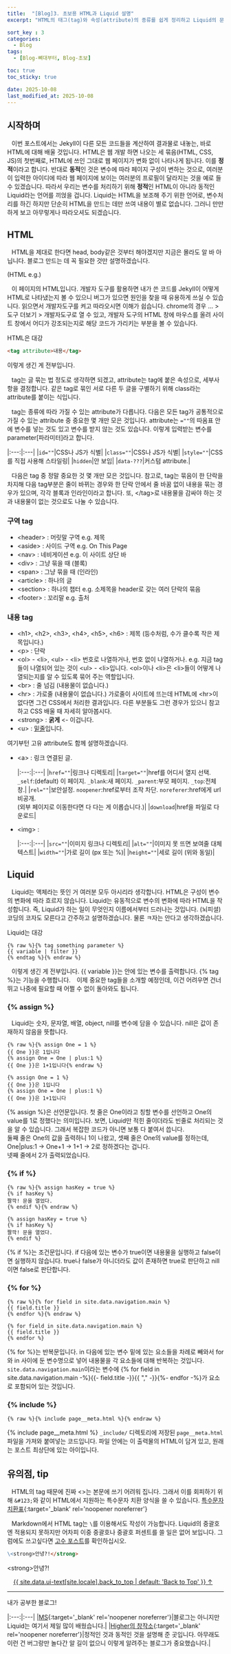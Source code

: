 ```yaml
---
title:  "[Blog]3. 초보용 HTML과 Liquid 설명"
excerpt: "HTML의 태그(tag)와 속성(attribute)의 종류를 쉽게 정리하고 Liquid의 문법을 간단히 알아본다."

sort_key : 3
categories:
  - Blog
tags:
  - [Blog-뼈대부터, Blog-초보]

toc: true
toc_sticky: true

date: 2025-10-08
last_modified_at: 2025-10-08
---
```


## 시작하며
⠀이번 포스트에서는 Jekyll이 다른 모든 코드들을 계산하여 결과물로 내놓는, 바로 HTML에 대해 배울 것입니다. HTML은 웹 개발 하면 나오는 세 묶음(HTML, CSS, JS)의 첫번째로, HTML에 쓰인 그대로 웹 페이지가 변화 없이 나타나게 됩니다. 이를 **정적**이라고 합니다. 반대로 **동적**인 것은 변수에 따라 페이지 구성이 변하는 것으로, 여러분이 입력한 아이디에 따라 웹 페이지에 보이는 여러분의 프로필이 달라지는 것을 예로 들 수 있겠습니다. 따라서 우리는 변수를 처리하기 위해 **정적**인 HTML이 아니라 동적인 Liquid라는 언어를 끼얹을 겁니다. Liquid는 HTML을 보조해 주기 위한 언어로, 변수처리를 하긴 하지만 단순히 HTML을 만드는 데만 쓰여 내용이 별로 없습니다. 그러니 만만하게 보고 아무렇게나 따라오셔도 되겠습니다.

## HTML
⠀HTML을 제대로 한다면 head, body같은 것부터 해야겠지만 지금은 몰라도 알 바 아닙니다. 블로그 만드는 데 꼭 필요한 것만 설명하겠습니다.

(HTML e.g.)

⠀이 페이지의 HTML입니다. 개발자 도구를 활용하면 내가 쓴 코드를 Jekyll이 어떻게 HTML로 나타냈는지 볼 수 있으니 버그가 있으면 원인을 찾을 때 유용하게 쓰실 수 있습니다. 읽으면서 개발자도구를 켜고 따라오시면 이해가 쉽습니다. chrome의 경우 ... > 도구 더보기 > 개발자도구로 열 수 있고, 개발자 도구의 HTML 창에 마우스를 올려 사이트 창에서 어디가 강조되는지로 해당 코드가 가리키는 부분을 볼 수 있습니다.

HTML은 대강
```html
<tag attribute>내용</tag>
```
이렇게 생긴 게 전부입니다.

⠀tag는 글 묶는 법 정도로 생각하면 되겠고, attribute는 tag에 붙은 속성으로, 세부사항을 결정합니다. 같은 tag로 묶인 서로 다른 두 글을 구별하기 위해 class라는 attribute를 붙이는 식입니다.

⠀tag는 종류에 따라 가질 수 있는 attribute가 다릅니다. 다음은 모든 tag가 공통적으로 가질 수 있는 attribute 중 중요한 몇 개만 모은 것입니다. attribute는 `=""`의 따옴표 안에 변수를 넣는 것도 있고 변수를 받지 않는 것도 있습니다. 이렇게 입력받는 변수를 parameter[파라미터]라고 합니다.

|:---:|:---|
|`id=""`|CSS나 JS가 식별|
|`class=""`|CSS나 JS가 식별|
|`style=""`|CSS를 직접 사용해 스타일링|
|`hidden`|안 보임|
|`data-???`|커스텀 attribute.|

⠀다음은 tag 중 정말 중요한 것 몇 개만 모은 것입니다. 참고로, tag는 묶음이 한 단락을 차지해 다음 tag부분은 줄이 바뀌는 경우와 한 단락 안에서 줄 바꿈 없이 내용을 묶는 경우가 있으며, 각각 블록과 인라인이라고 합니다. 또, &lt;/tag&gt;로 내용물을 감싸야 하는 것과 내용물이 없는 것으로도 나눌 수 있습니다.

### 구역 tag
- &lt;header&gt; :
  머릿말 구역 e.g. 제목
- &lt;aside&gt; :
  사이드 구역 e.g. On This Page
- &lt;nav&gt; :
  네비게이션 e.g. 이 사이트 상단 바
- &lt;div&gt; :
  그냥 묶을 때 (블록)
- &lt;span&gt; :
  그냥 묶을 때 (인라인)
- &lt;article&gt; :
  하나의 글
- &lt;section&gt; :
  하나의 챕터 e.g. 소제목을 header로 갖는 여러 단락의 묶음
- &lt;footer&gt; :
  꼬리말 e.g. 출처

### 내용 tag
- &lt;h1&gt;, &lt;h2&gt;, &lt;h3&gt;, &lt;h4&gt;, &lt;h5&gt;, &lt;h6&gt; :
제목 (등수처럼, 수가 클수록 작은 제목입니다.)
- &lt;p&gt; :
단락
- &lt;ol&gt; - &lt;li&gt;, &lt;ul&gt; - &lt;li&gt;
번호로 나열하거나, 번호 없이 나열하거나. e.g. 지금 tag들이 나열되어 있는 것이 &lt;ul&gt; - &lt;li&gt;입니다. &lt;ol&gt;이나 &lt;li&gt;은 &lt;li&gt;들이 어떻게 나열되는지를 알 수 있도록 묶어 주는 역할입니다.
- &lt;br&gt; :
줄 넘김 (내용물이 없습니다.)
- &lt;hr&gt; :
가로줄 (내용물이 없습니다.) 가로줄이 사이트에 뜨는데 HTML에 &lt;hr&gt;이 없다면 그건 CSS에서 처리한 결과입니다. 다른 부분들도 그런 경우가 있으니 참고하고 CSS 배울 때 자세히 알아봅시다.
- &lt;strong&gt; :
**굵게** <- 이겁니다.
- \<u> :
<u>밑줄</u>입니다.

여기부턴 고유 attribute도 함께 설명하겠습니다.
- &lt;a&gt; :
  링크 연결된 글.

  |:---:|:---|
  |`href=""`|링크나 디렉토리|
  |`target=""`|href를 어디서 열지 선택. `_self`:(default) 이 페이지. `_blank`:새 페이지. `_parent`:부모 페이지. `_top`:전체 창.|
  |`rel=""`|보안설정. `noopener`:href로부터 조작 차단. `noreferer`:href에게 url 비공개.<br>(외부 페이지로 이동한다면 다 다는 게 이롭습니다.)|
  |`download`|href을 파일로 다운로드|

- &lt;img&gt; :

  |:---:|:---|
  |`src=""`|이미지 링크나 디렉토리|
  |`alt=""`|이미지 못 뜨면 보여줄 대체 텍스트|
  |`width=""`|가로 길이 (px 또는 %)|
  |`height=""`|세로 길이 (위와 동일)|

## Liquid
⠀Liquid는 액체라는 뜻인 거 여러분 모두 아시리라 생각합니다. HTML은 구성이 변수의 변화에 따라 흐르지 않습니다. Liquid는 유동적으로 변수의 변화에 따라 HTML을 작성합니다. 즉, Liquid가 하는 일이 무엇인지 이름에서부터 드러나는 것입니다. (뇌피셜) 코딩의 코자도 모른다고 간주하고 설명하겠습니다. 물론 ㅋ자는 안다고 생각하겠습니다.

Liquid는 대강
```liquid
{% raw %}{% tag something parameter %}
{{ variable | filter }}
{% endtag %}{% endraw %}
```
⠀이렇게 생긴 게 전부입니다. &#123;&#123; variable &#125;&#125;는 안에 있는 변수를 출력합니다. &#123;% tag %&#125;는 기능을 수행합니다.
⠀이제 중요한 tag들을 소개할 예정인데, 이건 어려우면 건너뛰고 나중에 필요할 때 어쩔 수 없이 돌아와도 됩니다.

### &#123;% assign %&#125;  
⠀Liquid는 숫자, 문자열, 배열, object, nill를 변수에 담을 수 있습니다. nill은 값이 존재하지 않음을 뜻합니다.
```liquid
{% raw %}{% assign One = 1 %}
{{ One }}은 1입니다
{% assign One = One | plus:1 %}
{{ One }}은 1+1입니다{% endraw %}
```
```
{% assign One = 1 %}
{{ One }}은 1입니다
{% assign One = One | plus:1 %}
{{ One }}은 1+1입니다
```
&#123;% assign %&#125;은 선언문입니다. 첫 줄은 One이라고 칭할 변수를 선언하고 One의 value를 1로 정했다는 의미입니다. 보면, Liquid만 적힌 줄이더라도 빈줄로 처리되는 것을 알 수 있습니다. 그래서 복잡한 코드가 아니면 보통 다 붙여서 씁니다.  
둘째 줄은 One의 값을 출력하니 1이 나왔고, 셋째 줄은 One의 value를 정하는데, One|plus:1 -> One+1 -> 1+1 -> 2로 정하겠다는 겁니다.  
넷째 줄에서 2가 출력되었습니다.
### &#123;% if %&#125;  
```liquid
{% raw %}{% assign hasKey = true %}
{% if hasKey %}
짤깍! 문을 열었다.
{% endif %}{% endraw %}
```
```
{% assign hasKey = true %}
{% if hasKey %}
짤깍! 문을 열었다.
{% endif %}
```
&#123;% if %&#125;는 조건문입니다. if 다음에 있는 변수가 true이면 내용물을 실행하고 false이면 실행하지 않습니다.
true나 false가 아니더라도 값이 존재하면 true로 판단하고 nill이면 false로 판단합니다.
### &#123;% for %&#125;  
```liquid
{% raw %}{% for field in site.data.navigation.main %}
{{ field.title }}
{% endfor %}{% endraw %}
```
```
{% for field in site.data.navigation.main %}
{{ field.title }}
{% endfor %}
```
&#123;% for %&#125;는 반복문입니다. in 다음에 있는 변수 밑에 있는 요소들을 차례로 빼와서 for와 in 사이에 둔 변수명으로 넣어 내용물을 각 요소들에 대해 반복하는 것입니다. `site.data.navigation.main`이라는 변수에 {% for field in site.data.navigation.main -%}{{- field.title -}}{{ "," -}}{%- endfor -%}가 요소로 포함되어 있는 것입니다.
### &#123;% include %&#125;  
```liquid
{% raw %}{% include page__meta.html %}{% endraw %}
```
{% include page__meta.html %}
`_include/` 디렉토리에 저장된 `page__meta.html` 파일을 가져와 붙여넣는 코드입니다. 파일 안에는 이 출력물의 HTML이 담겨 있고, 원래는 포스트 최상단에 있는 아이입니다.
## 유의점, tip
⠀HTML의 tag 때문에 진짜 <>는 본문에 쓰기 어려워 집니다. 그래서 이를 회피하기 위해 `&#123;`와 같이 HTML에서 지원하는 특수문자 치환 양식을 쓸 수 있습니다. [특수문자 치환표](https://dev-handbook.tistory.com/23){:target='_blank' rel='noopener noreferrer'}

⠀Markdown에서 HTML tag는 `\`를 이용해서도 작성이 가능합니다. Liquid의 중괄호엔 적용되지 못하지만 어차피 이중 중괄호나 중괄호 퍼센트를 쓸 일은 없어 보입니다. 그럼에도 쓰고싶다면 [고수 포스트]()를 확인하십시오.
```markdown
\<strong>안녕?!</strong>
```
\<strong>안녕?!</strong>

⠀
<a href="#page-title" class="back-to-top">{{ site.data.ui-text[site.locale].back_to_top | default: 'Back to Top' }} &uarr;</a>
***
내가 공부한 블로그!

|:---:|:---|
|[MS](https://learn.microsoft.com/en-us/power-pages/configure/liquid/liquid-overview){:target='_blank' rel='noopener noreferrer'}|블로그는 아니지만 Liquid는 여기서 제일 많이 배웠습니다.|
|[Higher의 창작소](https://higher77.tistory.com/93){:target='_blank' rel='noopener noreferrer'}|정적인 것과 동적인 것을 설명해 준 곳입니다. 아무래도 이런 건 버그랑만 놀다간 알 길이 없으니 이렇게 알려주는 블로그가 중요했습니다.|